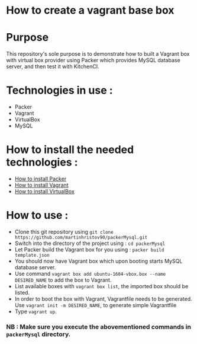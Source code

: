 # How to create a vagrant base box

# Purpose

This repository's sole purpose is to demonstrate how to built a Vagrant box with virtual box provider using Packer which provides MySQL database server, and then test it with KitchenCI.

# Technologies in use :

- Packer
- Vagrant
- VirtualBox
- MySQL

# How to install the needed technologies :

- [How to install Packer](https://www.packer.io/intro/getting-started/install.html)
- [How to install Vagrant](https://www.vagrantup.com/docs/installation/)
- [How to install VirtualBox](https://www.virtualbox.org/manual/ch02.html)


# How to use :

- Clone this git repository using `git clone https://github.com/martinhristov90/packerMysql.git`
- Switch into the directory of the project using : `cd packerMysql`
- Let Packer build the Vagrant box for you using : `packer build template.json`
- You should now have Vagrant box which upon booting starts MySQL database server.
- Use command `vagrant box add ubuntu-1604-vbox.box --name DESIRED_NAME` to add the box to Vagrant.
- List available boxes with `vagrant box list`, the imported box should be listed.
- In order to boot the box with Vagrant, Vagrantfile needs to be generated. Use `vagrant init -m DESIRED_NAME`, to generate simple Vagrantfile
- Type `vagrant up`.

### NB : Make sure you execute the abovementioned commands in `packerMysql` directory.
